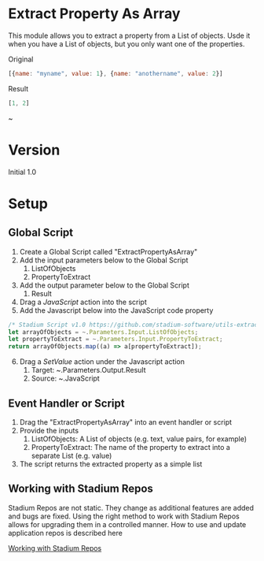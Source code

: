 # Extract Property As Array <!-- omit in toc -->

This module allows you to extract a property from a List of objects. Usde it when you have a List of objects, but you only want one of the properties. 

Original
```javascript
[{name: "myname", value: 1}, {name: "anothername", value: 2}]
```

Result
```javascript
[1, 2]
```

~[](images/View.gif)

# Version
Initial 1.0

# Setup

## Global Script
1. Create a Global Script called "ExtractPropertyAsArray"
2. Add the input parameters below to the Global Script
   1. ListOfObjects
   2. PropertyToExtract
3. Add the output parameter below to the Global Script
   1. Result
4. Drag a *JavaScript* action into the script
5. Add the Javascript below into the JavaScript code property
```javascript
/* Stadium Script v1.0 https://github.com/stadium-software/utils-extract-property-as-array */
let arrayOfObjects = ~.Parameters.Input.ListOfObjects;
let propertyToExtract = ~.Parameters.Input.PropertyToExtract;
return arrayOfObjects.map((a) => a[propertyToExtract]);
```
6. Drag a *SetValue* action under the Javascript action
   1. Target: ~.Parameters.Output.Result
   2. Source: ~.JavaScript

## Event Handler or Script
1. Drag the "ExtractPropertyAsArray" into an event handler or script
2. Provide the inputs
   1. ListOfObjects: A List of objects (e.g. text, value pairs, for example)
   2. PropertyToExtract: The name of the property to extract into a separate List (e.g. value)
3. The script returns the extracted property as a simple list

## Working with Stadium Repos
Stadium Repos are not static. They change as additional features are added and bugs are fixed. Using the right method to work with Stadium Repos allows for upgrading them in a controlled manner. How to use and update application repos is described here 

[Working with Stadium Repos](https://github.com/stadium-software/samples-upgrading)